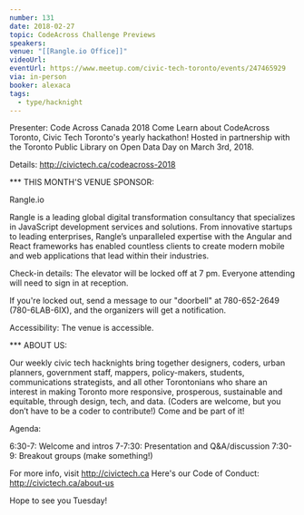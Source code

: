 ```yaml
---
number: 131
date: 2018-02-27
topic: CodeAcross Challenge Previews
speakers:
venue: "[[Rangle.io Office]]"
videoUrl: 
eventUrl: https://www.meetup.com/civic-tech-toronto/events/247465929
via: in-person
booker: alexaca
tags:
  - type/hacknight
---
```


Presenter: Code Across Canada 2018
Come Learn about CodeAcross Toronto, Civic Tech Toronto's yearly hackathon! Hosted in partnership with the Toronto Public Library on Open Data Day on March 3rd, 2018.

Details: http://civictech.ca/codeacross-2018

*** THIS MONTH'S VENUE SPONSOR:

Rangle.io

Rangle is a leading global digital transformation consultancy that specializes in JavaScript development services and solutions. From innovative startups to leading enterprises, Rangle’s unparalleled expertise with the Angular and React frameworks has enabled countless clients to create modern mobile and web applications that lead within their industries.

Check-in details: The elevator will be locked off at 7 pm. Everyone attending will need to sign in at reception.

If you're locked out, send a message to our "doorbell" at 780-652-2649 (780-6LAB-6IX), and the organizers will get a notification.

Accessibility: The venue is accessible.

*** ABOUT US:

Our weekly civic tech hacknights bring together designers, coders, urban planners, government staff, mappers, policy-makers, students, communications strategists, and all other Torontonians who share an interest in making Toronto more responsive, prosperous, sustainable and equitable, through design, tech, and data. (Coders are welcome, but you don’t have to be a coder to contribute!) Come and be part of it!

Agenda:

6:30-7: Welcome and intros
7-7:30: Presentation and Q&A/discussion
7:30-9: Breakout groups (make something!)

For more info, visit http://civictech.ca
Here's our Code of Conduct: http://civictech.ca/about-us

Hope to see you Tuesday!